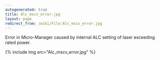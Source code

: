 ```yaml
---
autogenerated: true
title: Alc_mscv_error.jpg
layout: page
redirect_from: /wiki/File:Alc_mscv_error.jpg
---
```


Error in Micro-Manager caused by internal ALC setting of laser exceeding
rated power.

{% include img src="Alc_mscv_error.jpg" %}

